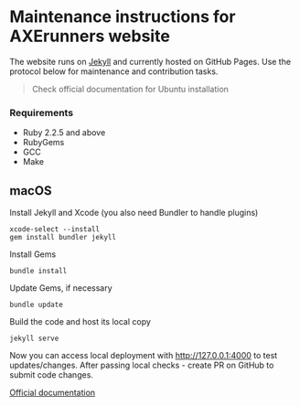 # Maintenance instructions for AXErunners website

The website runs on [Jekyll](https://github.com/jekyll/jekyll) and currently hosted on GitHub Pages. Use the protocol below for maintenance and contribution tasks.

> Check official documentation for Ubuntu installation

### Requirements
* Ruby 2.2.5 and above
* RubyGems
* GCC
* Make

## macOS
Install Jekyll and Xcode (you also need Bundler to handle plugins)
```
xcode-select --install
gem install bundler jekyll
```
Install Gems
```
bundle install
```
Update Gems, if necessary
```
bundle update
```
Build the code and host its local copy
```
jekyll serve
```
Now you can access local deployment with http://127.0.0.1:4000 to test updates/changes. After passing local checks - create PR on GitHub to submit code changes.

[Official documentation](https://jekyllrb.com/docs/installation/)
